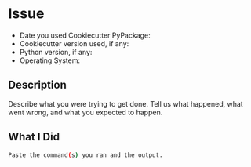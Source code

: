 # Issue

-   Date you used Cookiecutter PyPackage:
-   Cookiecutter version used, if any:
-   Python version, if any:
-   Operating System:

## Description

Describe what you were trying to get done. Tell us what happened, what went wrong, and what you expected to happen.

## What I Did

```sh
Paste the command(s) you ran and the output.
```
